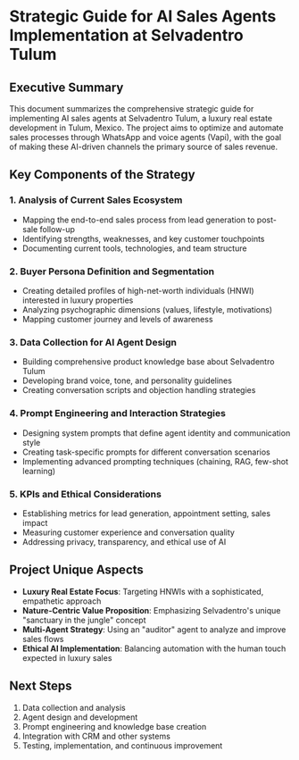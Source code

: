# Strategic Guide for AI Sales Agents Implementation at Selvadentro Tulum

## Executive Summary

This document summarizes the comprehensive strategic guide for implementing AI sales agents at Selvadentro Tulum, a luxury real estate development in Tulum, Mexico. The project aims to optimize and automate sales processes through WhatsApp and voice agents (Vapi), with the goal of making these AI-driven channels the primary source of sales revenue.

## Key Components of the Strategy

### 1. Analysis of Current Sales Ecosystem
- Mapping the end-to-end sales process from lead generation to post-sale follow-up
- Identifying strengths, weaknesses, and key customer touchpoints
- Documenting current tools, technologies, and team structure

### 2. Buyer Persona Definition and Segmentation
- Creating detailed profiles of high-net-worth individuals (HNWI) interested in luxury properties
- Analyzing psychographic dimensions (values, lifestyle, motivations)
- Mapping customer journey and levels of awareness

### 3. Data Collection for AI Agent Design
- Building comprehensive product knowledge base about Selvadentro Tulum
- Developing brand voice, tone, and personality guidelines
- Creating conversation scripts and objection handling strategies

### 4. Prompt Engineering and Interaction Strategies
- Designing system prompts that define agent identity and communication style
- Creating task-specific prompts for different conversation scenarios
- Implementing advanced prompting techniques (chaining, RAG, few-shot learning)

### 5. KPIs and Ethical Considerations
- Establishing metrics for lead generation, appointment setting, sales impact
- Measuring customer experience and conversation quality
- Addressing privacy, transparency, and ethical use of AI

## Project Unique Aspects

- **Luxury Real Estate Focus**: Targeting HNWIs with a sophisticated, empathetic approach
- **Nature-Centric Value Proposition**: Emphasizing Selvadentro's unique "sanctuary in the jungle" concept
- **Multi-Agent Strategy**: Using an "auditor" agent to analyze and improve sales flows
- **Ethical AI Implementation**: Balancing automation with the human touch expected in luxury sales

## Next Steps

1. Data collection and analysis
2. Agent design and development
3. Prompt engineering and knowledge base creation
4. Integration with CRM and other systems
5. Testing, implementation, and continuous improvement